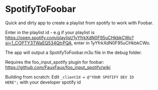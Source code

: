 # SpotifyToFoobar

Quick and dirty app to create a playlist from spotify to work with Foobar.

Enter in the playlist id - e.g if your playlist is https://open.spotify.com/playlist/1yYfrkXdN0F95uCHkbkCWo?si=1_COPTY3TWaEQ534QtrPQA, enter in 1yYfrkXdN0F95uCHkbkCWo.

The app will output a SpotifyToFoobar.m3u file in the debug folder.

Requires the foo_input_spotify plugin for foobar: https://github.com/FauxFaux/foo_input_spotify/wiki


Building from scratch:
Edit <code>_clientId = @"YOUR SPOTIFY DEV ID HERE";</code> with your developer spotify id
